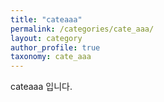 ```yaml
---
title: "cateaaa"
permalink: /categories/cate_aaa/
layout: category
author_profile: true
taxonomy: cate_aaa
---
```

cateaaa 입니다.
